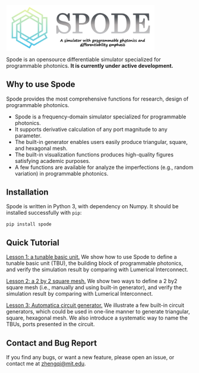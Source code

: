 <img src="docs/figs/spode_logo_v0.png" width="400" align="center"/>

Spode is an opensource differentiable simulator specialized for programmable photonics. **It is currently under active development.**

## Why to use Spode

Spode provides the most comprehensive functions for research, design of programmable photonics.  

* Spode is a frequency-domain simulator specialized for programmable photonics.
* It supports derivative calculation of any port magnitude to any parameter.
* The built-in generator enables users easily produce triangular, square, and hexagonal mesh.
* The built-in visualization functions produces high-quality figures satisfying academic purposes.
* A few functions are available for analyze the imperfections (e.g., random variation) in programmable photonics.


## Installation

Spode is written in Python 3, with dependency on Numpy. It should be installed successfully with ```pip```:

```
pip install spode
```

## Quick Tutorial

[Lesson 1: a tunable basic unit.](https://github.com/zhengqigao/spode/blob/main/tutorials/lesson1_verify_tbu/) We show how to use Spode to define a tunable basic unit (TBU), the building block of programmable photonics, and verify the simulation result by comparing with Lumerical Interconnect.

[Lesson 2: a 2 by 2 square mesh.](https://github.com/zhengqigao/spode/blob/main/tutorials/lesson2_verify_2by2_mesh/) We show two ways to define a 2 by2 square mesh (i.e., manually and using built-in generator), and verify the simulation result by comparing with Lumerical Interconnect. 

[Lesson 3: Automatica circuit generator.](https://github.com/zhengqigao/spode/tree/main/tutorials/lesson3_circuit_generator) We illustrate a few built-in circuit generators, which could be used in one-line manner to generate triangular, square, hexagonal mesh. We also introduce a systematic way to name the TBUs, ports presented in the circuit.

## Contact and Bug Report

If you find any bugs, or want a new feature, please open an issue, or contact me at zhengqi@mit.edu.
